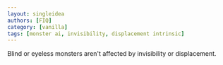 ```yaml
---
layout: singleidea
authors: [FIQ]
category: [vanilla]
tags: [monster ai, invisibility, displacement intrinsic]
---
```

Blind or eyeless monsters aren't affected by invisibility or displacement.
